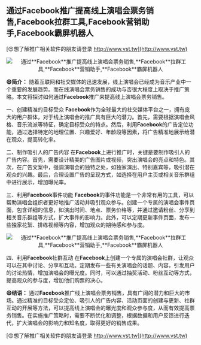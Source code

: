 ## **通过**Facebook**推广提高线上演唱会票务销售,**Facebook**拉群工具,**Facebook**营销助手,**Facebook**霸屏机器人**

[😍想了解推广相关软件的朋友请登录 http://www.vst.tw](http://www.vst.tw)

 <center><img src="https://vst.tw/MP4/tuiguang/png/8.png" alt="通过**Facebook**推广提高线上演唱会票务销售,**Facebook**拉群工具,**Facebook**营销助手,**Facebook**霸屏机器人"></center>

**😄简介：**
随着互联网和社交媒体的迅速发展，线上演唱会已经成为音乐产业中一个重要的发展趋势。而在线演唱会票务销售的成功与否很大程度上取决于推广策略。本文将探讨如何通过**Facebook**推广来提高线上演唱会票务销售。

一、创建精准的目标受众
**Facebook**作为全球最大的社交媒体平台之一，拥有庞大的用户群体，对于线上演唱会的推广具有巨大的潜力。首先，需要根据演唱会风格、音乐流派等特征，确定目标受众的特点。然后，利用**Facebook**的广告定位功能，通过选择特定的地理位置、兴趣爱好、年龄段等因素，将广告精准地展示给潜在观众，提高转化率。

二、制作吸引人的广告内容
在**Facebook**上进行推广时，关键是要制作吸引人的广告内容。首先，需要设计精美的广告图片或视频，突出演唱会的亮点和特色。其次，在广告文案中，强调演唱会的独特之处，如独家演出、特别嘉宾等，吸引潜在观众的兴趣。最后，合理设置广告的呈现方式，如选择在用户主页或相关音乐群组中进行展示，增加曝光率。

三、利用**Facebook**事件功能
**Facebook**的事件功能是一个非常有用的工具，可以帮助演唱会组织者更好地推广活动并吸引观众参与。创建一个专属的演唱会事件页面，包含详细的信息，如演出时间、地点、票务价格等，并通过邀请粉丝、分享到相关音乐群组等方式，扩大事件的影响力。此外，可以定期更新事件页面，发布一些独家花絮、排练视频等内容，增加观众的期待感和参与度。

 <center><img src="https://vst.tw/MP4/tuiguang/png/7.png" alt="通过**Facebook**推广提高线上演唱会票务销售,**Facebook**拉群工具,**Facebook**营销助手,**Facebook**霸屏机器人"></center>

四、利用**Facebook**社群互动
在**Facebook**上创建一个专属的演唱会社群，让观众可以在其中讨论、分享和互动。定期发布一些有关演唱会的话题、内容，引发用户的讨论热情，增加演唱会的曝光度。同时，可以通过抽奖活动、粉丝互动等方式，提高观众的参与度，增加他们购票的决心。

**😄结语：**
通过**Facebook**推广线上演唱会票务销售，具有广阔的潜力和巨大的市场。通过精准的目标受众定位、吸引人的广告内容、活动页面的创建与更新、社群互动的开展等方法，可以提高线上演唱会的曝光度和观众参与度，从而有效提高票务销售。在实施推广策略时，需要不断优化和调整，根据数据和用户反馈进行迭代，扩大演唱会的影响力和知名度，取得更好的销售成果。

[😍想了解推广相关软件的朋友请登录 http://www.vst.tw](http://www.vst.tw)



